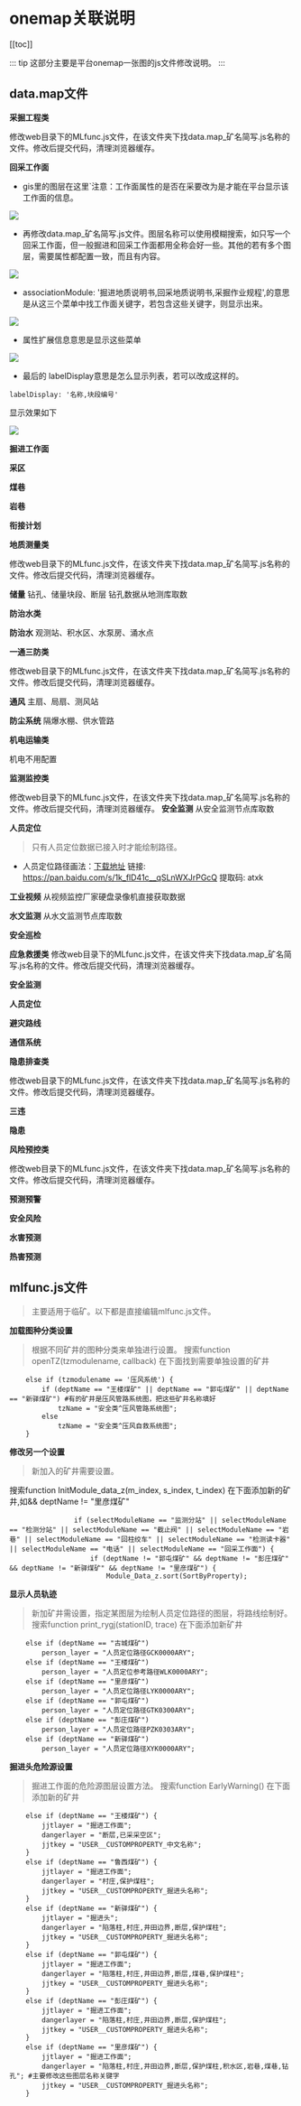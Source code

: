 # onemap关联说明

[[toc]]

::: tip
这部分主要是平台onemap一张图的js文件修改说明。
:::

## data.map文件

**采掘工程类**

修改web目录下的MLfunc.js文件，在该文件夹下找data.map_矿名简写.js名称的文件。修改后提交代码，清理浏览器缓存。

**回采工作面**

- gis里的图层在这里`注意：工作面属性的是否在采要改为是才能在平台显示该工作面的信息。

![](/muN5RK.png)

- 再修改data.map_矿名简写.js文件。图层名称可以使用模糊搜索，如只写一个回采工作面，但一般掘进和回采工作面都用全称会好一些。其他的若有多个图层，需要属性都配置一致，而且有内容。

![](/muNRaR.png)

- associationModule: '掘进地质说明书,回采地质说明书,采掘作业规程',的意思是从这三个菜单中找工作面关键字，若包含这些关键字，则显示出来。

![](/muNhPx.png)

- 属性扩展信息意思是显示这些菜单

![](/muNWI1.png)

- 最后的 labelDisplay意思是怎么显示列表，若可以改成这样的。

```shell
labelDisplay: '名称,块段编号'
```

显示效果如下

![](/muN4G6.png)



**掘进工作面**

**采区**

**煤巷**

**岩巷**

**衔接计划**

**地质测量类**

修改web目录下的MLfunc.js文件，在该文件夹下找data.map_矿名简写.js名称的文件。修改后提交代码，清理浏览器缓存。

**储量**
钻孔、储量块段、断层
钻孔数据从地测库取数

**防治水类**

**防治水**
观测站、积水区、水泵房、涌水点

**一通三防类**

修改web目录下的MLfunc.js文件，在该文件夹下找data.map_矿名简写.js名称的文件。修改后提交代码，清理浏览器缓存。

**通风**
主扇、局扇、测风站

**防尘系统**
隔爆水棚、供水管路

**机电运输类**

机电不用配置

**监测监控类**

修改web目录下的MLfunc.js文件，在该文件夹下找data.map_矿名简写.js名称的文件。修改后提交代码，清理浏览器缓存。
**安全监测**
从安全监测节点库取数

**人员定位**

> 只有人员定位数据已接入时才能绘制路径。
- 人员定位路径画法：[下载地址](https://pan.baidu.com/s/1k_flD41c__qSLnWXJrPGcQ) 链接: https://pan.baidu.com/s/1k_flD41c__qSLnWXJrPGcQ 提取码: atxk

**工业视频**
从视频监控厂家硬盘录像机直接获取数据

**水文监测**
从水文监测节点库取数

**安全巡检**

**应急救援类**
修改web目录下的MLfunc.js文件，在该文件夹下找data.map_矿名简写.js名称的文件。修改后提交代码，清理浏览器缓存。

**安全监测**

**人员定位**

**避灾路线**

**通信系统**

**隐患排查类**

修改web目录下的MLfunc.js文件，在该文件夹下找data.map_矿名简写.js名称的文件。修改后提交代码，清理浏览器缓存。

**三违**

**隐患**

**风险预控类**

修改web目录下的MLfunc.js文件，在该文件夹下找data.map_矿名简写.js名称的文件。修改后提交代码，清理浏览器缓存。

**预测预警**

**安全风险**

**水害预测**

**热害预测**


## mlfunc.js文件

> 主要适用于临矿。以下都是直接编辑mlfunc.js文件。



**加载图种分类设置**

> 根据不同矿井的图种分类来单独进行设置。
搜索function openTZ(tzmodulename, callback)
在下面找到需要单独设置的矿井

```shell
    else if (tzmodulename == '压风系统') {
        if (deptName == "王楼煤矿" || deptName == "郭屯煤矿" || deptName == "新驿煤矿") #有的矿井是压风管路系统图，把这些矿井名称填好
            tzName = "安全类^压风管路系统图";
        else
            tzName = "安全类^压风自救系统图";
    }
```

**修改另一个设置**

> 新加入的矿井需要设置。

搜索function InitModule_data_z(m_index, s_index, t_index)
在下面添加新的矿井,如&& deptName != "里彦煤矿"

```shell
                if (selectModuleName == "监测分站" || selectModuleName == "检测分站" || selectModuleName == "截止阀" || selectModuleName == "岩巷" || selectModuleName == "回柱绞车" || selectModuleName == "检测读卡器" || selectModuleName == "电话" || selectModuleName == "回采工作面") {
                    if (deptName != "郭屯煤矿" && deptName != "彭庄煤矿" && deptName != "新驿煤矿" && deptName != "里彦煤矿") {
                        Module_Data_z.sort(SortByProperty);
```


**显示人员轨迹**

> 新加矿井需设置，指定某图层为绘制人员定位路径的图层，将路线绘制好。
搜索function print_rygj(stationID, trace)
在下面添加新矿井

```shell
    else if (deptName == "古城煤矿")
        person_layer = "人员定位路径GCK0000ARY";
    else if (deptName == "王楼煤矿")
        person_layer = "人员定位参考路径WLK0000ARY";
    else if (deptName == "里彦煤矿")
        person_layer = "人员定位路径LYK0000ARY";
    else if (deptName == "郭屯煤矿")
        person_layer = "人员定位路径GTK0300ARY";
    else if (deptName == "彭庄煤矿")
        person_layer = "人员定位路径PZK0303ARY";
    else if (deptName == "新驿煤矿")
        person_layer = "人员定位路径XYK0000ARY";
```



**掘进头危险源设置**

> 掘进工作面的危险源图层设置方法。
搜索function EarlyWarning() 
在下面添加新的矿井

```shell
    else if (deptName == "王楼煤矿") {
        jjtlayer = "掘进工作面";
        dangerlayer = "断层,已采采空区";
        jjtkey = "USER__CUSTOMPROPERTY_中文名称";
    }
    else if (deptName == "鲁西煤矿") {
        jjtlayer = "掘进工作面";
        dangerlayer = "村庄,保护煤柱";
        jjtkey = "USER__CUSTOMPROPERTY_掘进头名称";
    }
    else if (deptName == "新驿煤矿") {
        jjtlayer = "掘进头";
        dangerlayer = "陷落柱,村庄,井田边界,断层,保护煤柱";
        jjtkey = "USER__CUSTOMPROPERTY_掘进头名称";
    }
    else if (deptName == "郭屯煤矿") {
        jjtlayer = "掘进工作面";
        dangerlayer = "陷落柱,村庄,井田边界,断层,煤巷,保护煤柱";
        jjtkey = "USER__CUSTOMPROPERTY_掘进头名称";
    }
    else if (deptName == "彭庄煤矿") {
        jjtlayer = "掘进工作面";
        dangerlayer = "陷落柱,村庄,井田边界,断层,保护煤柱";
        jjtkey = "USER__CUSTOMPROPERTY_掘进头名称";
    }
    else if (deptName == "里彦煤矿") {
        jjtlayer = "掘进工作面";
        dangerlayer = "陷落柱,村庄,井田边界,断层,保护煤柱,积水区,岩巷,煤巷,钻孔"; #主要修改这些图层名称关键字
        jjtkey = "USER__CUSTOMPROPERTY_掘进头名称";
    }
```

